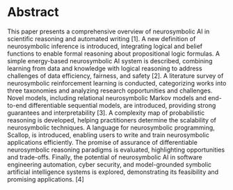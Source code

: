# Abstract
This paper presents a comprehensive overview of neurosymbolic AI in scientific reasoning and automated writing [1]. A new definition of neurosymbolic inference is introduced, integrating logical and belief functions to enable formal reasoning about propositional logic formulas. A simple energy-based neurosymbolic AI system is described, combining learning from data and knowledge with logical reasoning to address challenges of data efficiency, fairness, and safety [2]. A literature survey of neurosymbolic reinforcement learning is conducted, categorizing works into three taxonomies and analyzing research opportunities and challenges. Novel models, including relational neurosymbolic Markov models and end-to-end differentiable sequential models, are introduced, providing strong guarantees and interpretability [3]. A complexity map of probabilistic reasoning is developed, helping practitioners determine the scalability of neurosymbolic techniques. A language for neurosymbolic programming, Scallop, is introduced, enabling users to write and train neurosymbolic applications efficiently. The promise of assurance of differentiable neurosymbolic reasoning paradigms is evaluated, highlighting opportunities and trade-offs. Finally, the potential of neurosymbolic AI in software engineering automation, cyber security, and model-grounded symbolic artificial intelligence systems is explored, demonstrating its feasibility and promising applications. [4]